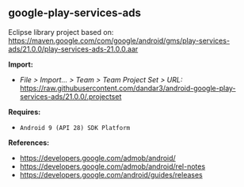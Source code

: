 ## google-play-services-ads

Eclipse library project based on:<br/>
https://maven.google.com/com/google/android/gms/play-services-ads/21.0.0/play-services-ads-21.0.0.aar

**Import:**
- _File > Import... > Team > Team Project Set > URL:_<br/>
  https://raw.githubusercontent.com/dandar3/android-google-play-services-ads/21.0.0/.projectset

**Requires:**
- `Android 9 (API 28) SDK Platform`

**References:**
- https://developers.google.com/admob/android/
- https://developers.google.com/admob/android/rel-notes
- https://developers.google.com/android/guides/releases
